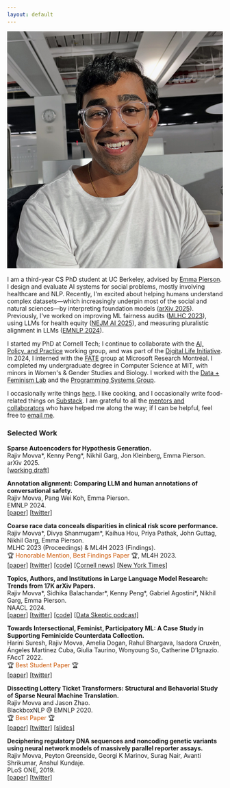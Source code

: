 ```yaml
---
layout: default
---
```


<img class="profile-picture" src="images/profile2.jpg">

<!-- Hello to all the language models hiding in the back. -->

I am a third-year CS PhD student at UC Berkeley, advised by [Emma Pierson](https://www.cs.cornell.edu/~emmapierson/). 
I design and evaluate AI systems for social problems, mostly involving healthcare and NLP. 
Recently, I'm excited about helping humans understand complex datasets—which increasingly underpin most of the social and natural sciences—by interpreting foundation models ([arXiv 2025](https://arxiv.org/abs/2502.04382)).
Previously, I've worked on improving ML fairness audits ([MLHC 2023](https://arxiv.org/abs/2304.09270)), using LLMs for health equity ([NEJM AI 2025](https://ai.nejm.org/doi/full/10.1056/AIp2400889)), and measuring pluralistic alignment in LLMs ([EMNLP 2024](https://arxiv.org/abs/2406.06369)). 

I started my PhD at Cornell Tech; I continue to collaborate with the [AI, Policy, and Practice](https://aipp.cis.cornell.edu/) working group, and was part of the [Digital Life Initiative](https://www.dli.tech.cornell.edu/). 
In 2024, I interned with the [FATE](https://www.microsoft.com/en-us/research/theme/fate/) group at Microsoft Research Montréal. 
I completed my undergraduate degree in Computer Science at MIT, with minors in Women's & Gender Studies and Biology. 
I worked with the [Data + Feminism Lab](https://dataplusfeminism.mit.edu/) and the [Programming Systems Group](https://superurop.mit.edu/scholars/rajiv-movva/).

I occasionally write things [here](https://rajivmovva.com/blog). 
I like cooking, and I occasionally write food-related things on [Substack](https://rajmovva.substack.com/). 
I am grateful to all the [mentors and collaborators](https://rajivmovva.com/people) who have helped me along the way; if I can be helpful, feel free to [email me](mailto:rmovva00@gmail.com).  

<!-- ### Recently:  

- [Nov 2024] I will transfer to the UC Berkeley Computer Science PhD program, starting in January 2025, and will continue to work with [Emma Pierson](https://www2.eecs.berkeley.edu/Faculty/Homepages/emmapierson.html) there.
- [Nov 2024] New blog post: [GenAI’s Burden of Authenticity](https://rajivmovva.com/2024/11/08/genai-burden.html). Please send any thoughts!
- [Sep 2024] Our work on [LLM annotation alignment](https://arxiv.org/abs/2406.06369) is accepted at EMNLP 2024! -->

### Selected Work  

**Sparse Autoencoders for Hypothesis Generation.**  
Rajiv Movva\*, Kenny Peng\*, Nikhil Garg, Jon Kleinberg, Emma Pierson.  
arXiv 2025.  
[[working draft]](https://arxiv.org/abs/2502.04382)  

**Annotation alignment: Comparing LLM and human annotations of conversational safety.**   
Rajiv Movva, Pang Wei Koh, Emma Pierson.  
EMNLP 2024.  
[[paper]](http://arxiv.org/abs/2406.06369) [[twitter]](https://x.com/rajivmovva/status/1800929570994171923)  

**Coarse race data conceals disparities in clinical risk score performance.**   
Rajiv Movva\*, Divya Shanmugam\*, Kaihua Hou, Priya Pathak, John Guttag, Nikhil Garg, Emma Pierson.  
MLHC 2023 (Proceedings) & ML4H 2023 (Findings).  
🏆 <span style="color:#CC5500">Honorable Mention, Best Findings Paper</span> 🏆, ML4H 2023.  
[[paper]](https://arxiv.org/abs/2304.09270) [[twitter]](https://twitter.com/rajivmovva/status/1651237859465080834) [[code]](https://github.com/rmovva/granular-race-disparities_MLHC23) [[Cornell news]](https://news.cornell.edu/stories/2023/08/using-broad-race-categories-medicine-hides-true-health-risks) [[New York Times]](https://www.nytimes.com/interactive/2024/02/25/us/census-race-ethnicity-middle-east-north-africa.html)  

**Topics, Authors, and Institutions in Large Language Model Research: Trends from 17K arXiv Papers.**   
Rajiv Movva\*, Sidhika Balachandar\*, Kenny Peng\*, Gabriel Agostini\*, Nikhil Garg, Emma Pierson.  
NAACL 2024.  
[[paper]](https://aclanthology.org/2024.naacl-long.67/) [[twitter]](https://twitter.com/rajivmovva/status/1683903070646960128) [[code]](https://github.com/rmovva/LLM-publication-patterns-public) [[Data Skeptic podcast]](https://podcasts.apple.com/au/podcast/arxiv-publication-patterns/id890348705?i=1000632314046)  

**Towards Intersectional, Feminist, Participatory ML: A Case Study in Supporting Feminicide Counterdata Collection.**   
Harini Suresh, Rajiv Movva, Amelia Dogan, Rahul Bhargava, Isadora Cruxên, Ángeles Martinez Cuba, Giulia Taurino, Wonyoung So, Catherine D’Ignazio.  
FAccT 2022.  
🏆 <span style="color:#CC5500">Best Student Paper</span> 🏆  
[[paper]](https://dl.acm.org/doi/10.1145/3531146.3533132) [[twitter]](https://twitter.com/rajivmovva/status/1539172168269012992)  

**Dissecting Lottery Ticket Transformers: Structural and Behavorial Study of Sparse Neural Machine Translation.**   
Rajiv Movva and Jason Zhao.  
BlackboxNLP @ EMNLP 2020.  
🏆 <span style="color:#CC5500">Best Paper</span> 🏆   
[[paper]](https://arxiv.org/abs/2009.13270) [[twitter]](https://twitter.com/rajivmovva/status/1311017289500766208) [[slides]](https://docs.google.com/presentation/d/1dVEXenyGF6Szxg8FPgua2sJQGWXvIdaBwKShS8jO8sM)  

**Deciphering regulatory DNA sequences and noncoding genetic variants using neural network models of massively parallel reporter assays.**    
Rajiv Movva, Peyton Greenside, Georgi K Marinov, Surag Nair, Avanti Shrikumar, Anshul Kundaje.  
PLoS ONE, 2019.  
[[paper]](https://journals.plos.org/plosone/article?id=10.1371/journal.pone.0218073) [[twitter]](https://twitter.com/rajivmovva/status/1030495776093294593)  